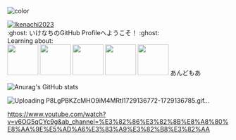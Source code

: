 ![color](https://typograssy.deno.dev/api?text=Wellcome%20to%20Ikenachi%20Land!%20&l1=9ba8e9&l2=6d74d9&l3=5057b9&l4=21226e)

<p align="left">
  <a href="https://github.com/Ikenachi2023">
    <img src="https://komarev.com/ghpvc/?username=Ikenachi2023" alt="Ikenachi2023" />
  </a>
  <br>
:ghost: いけなちのGitHub Profileへようこそ！ :ghost:
<br>Learning about:
<br><img src="https://user-images.githubusercontent.com/74038190/212257454-16e3712e-945a-4ca2-b238-408ad0bf87e6.gif" width="70">
<img src="https://user-images.githubusercontent.com/74038190/212257467-871d32b7-e401-42e8-a166-fcfd7baa4c6b.gif" width="70">
<img src="https://github.com/user-attachments/assets/1038155e-8f72-4a48-a41a-d738520e11bf" width="70">
<img src="https://github.com/user-attachments/assets/8e63c76d-a5a1-4904-929a-9bc8f66d9e52" width="70">
<img src="https://github.com/user-attachments/assets/079b90f1-ad47-4fe1-bb48-468ff8b0db6b" width="70">
あんどもあ

![Anurag's GitHub stats](https://github-readme-stats.vercel.app/api?username=Ikenachi2023&show_icons=true&theme=radical)

![Uploading P8LgPBKZcMHO9iM4MRtl1729136772-1729136785.gif…]()


https://www.youtube.com/watch?v=v6OG5qCYc9g&ab_channel=%E3%82%86%E3%82%8B%E8%A8%80%E8%AA%9E%E5%AD%A6%E3%83%A9%E3%82%B8%E3%82%AA
